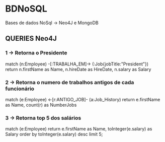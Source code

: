 # BDNoSQL
Bases de dados NoSql -> Neo4J e MongoDB

## QUERIES Neo4J

### 1 -> Retorna o Presidente 
match (n:Employee) -[:TRABALHA_EM]-> (:Job{jobTitle:"President"})  
return n.firstName as Name, n.hireDate as HireDate, n.salary as Salary  

### 2 ->  Retorna o numero de trabalhos antigos de cada funcionário
match (e:Employee) <-[r:ANTIGO_JOB]- (a:Job_History)
return e.firstName as Name, count(r) as NumberJobs

### 3 -> Retorna top 5 dos salários
match (e:Employee) 
return e.firstName as Name, toInteger(e.salary) as Salary
order by toInteger(e.salary) desc
limit 5;
